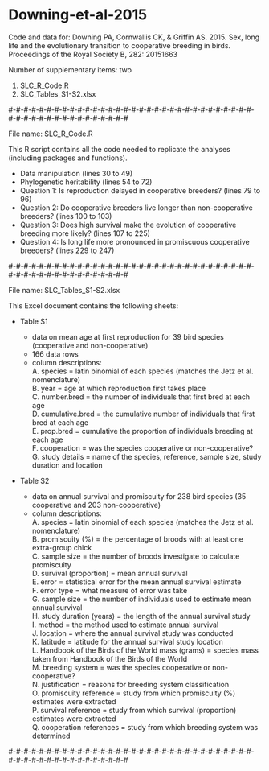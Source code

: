 # Downing-et-al-2015
Code and data for: Downing PA, Cornwallis CK, &amp; Griffin AS. 2015. Sex, long life and the evolutionary transition to cooperative breeding in birds. Proceedings of the Royal Society B, 282: 20151663


Number of supplementary items: two
1. SLC_R_Code.R
2. SLC_Tables_S1-S2.xlsx


#-#-#-#-#-#-#-#-#-#-#-#-#-#-#-#-#-#-#-#-#-#-#-#-#-#-#-#-#-#-#-#-#-#-#-#-#-#-#-#-#-#-#-#-#-#-#-#

File name: SLC_R_Code.R

This R script contains all the code needed to replicate the analyses (including packages and functions).
- Data manipulation (lines 30 to 49)
- Phylogenetic heritability (lines 54 to 72)
- Question 1: Is reproduction delayed in cooperative breeders? (lines 79 to 96)
- Question 2: Do cooperative breeders live longer than non-cooperative breeders? (lines 100 to 103)
- Question 3: Does high survival make the evolution of cooperative breeding more likely? (lines 107 to 225)
- Question 4: Is long life more pronounced in promiscuous cooperative breeders? (lines 229 to 247)


#-#-#-#-#-#-#-#-#-#-#-#-#-#-#-#-#-#-#-#-#-#-#-#-#-#-#-#-#-#-#-#-#-#-#-#-#-#-#-#-#-#-#-#-#-#-#-#

File name: SLC_Tables_S1-S2.xlsx

This Excel document contains the following sheets:

- Table S1
	+ data on mean age at first reproduction for 39 bird species (cooperative and non-cooperative)
	+ 166 data rows
	+ column descriptions:\
		A. species = latin binomial of each species (matches the Jetz et al. nomenclature)\
		B. year = age at which reproduction first takes place\
		C. number.bred = the number of individuals that first bred at each age\
		D. cumulative.bred = the cumulative number of individuals that first bred at each age\
		E. prop.bred = cumulative the proportion of individuals breeding at each age\
		F. cooperation = was the species cooperative or non-cooperative?\
		G. study details = name of the species, reference, sample size, study duration and location

- Table S2
	+ data on annual survival and promiscuity for 238 bird species (35 cooperative and 203 non-cooperative)
	+ column descriptions:\
		A. species = latin binomial of each species (matches the Jetz et al. nomenclature)\
		B. promiscuity (%) = the percentage of broods with at least one extra-group chick\
		C. sample size = the number of broods investigate to calculate promiscuity\
		D. survival (proportion) = mean annual survival\
		E. error = statistical error for the mean annual survival estimate\
		F. error type = what measure of error was take\
		G. sample size = the number of individuals used to estimate mean annual survival\
		H. study duration (years) = the length of the annual survival study\
		I. method = the method used to estimate annual survival\
		J. location = where the annual survival study was conducted\
		K. latitude = latitude for the annual survival study location\
		L. Handbook of the Birds of the World mass (grams) = species mass taken from Handbook of the Birds of the World\
		M. breeding system = was the species cooperative or non-cooperative?\
		N. justification = reasons for breeding system classification\
		O. promiscuity reference = study from which promiscuity (%) estimates were extracted\
		P. survival reference = study from which survival (proportion) estimates were extracted\
		Q. cooperation references = study from which breeding system was determined


#-#-#-#-#-#-#-#-#-#-#-#-#-#-#-#-#-#-#-#-#-#-#-#-#-#-#-#-#-#-#-#-#-#-#-#-#-#-#-#-#-#-#-#-#-#-#-#
